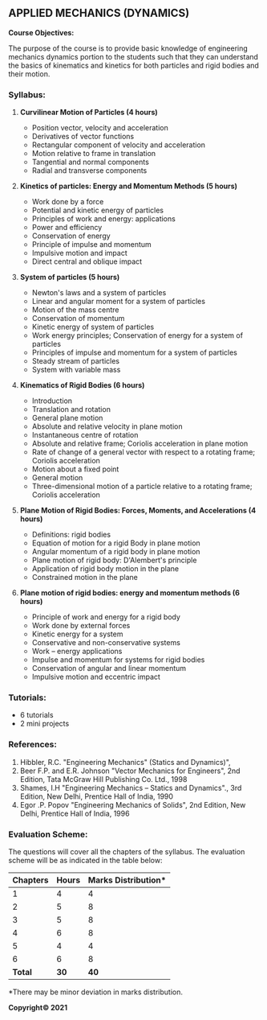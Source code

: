 ## APPLIED MECHANICS (DYNAMICS)

**Course Objectives:**

The purpose of the course is to provide basic knowledge of engineering mechanics dynamics portion to the students such that they can understand the basics of kinematics and kinetics for both particles and rigid bodies and their motion.

### **Syllabus:**

1. **Curvilinear Motion of Particles (4 hours)**
    * Position vector, velocity and acceleration
    * Derivatives of vector functions
    * Rectangular component of velocity and acceleration
    * Motion relative to frame in translation
    * Tangential and normal components
    * Radial and transverse components

2. **Kinetics of particles: Energy and Momentum Methods (5 hours)**
    * Work done by a force
    * Potential and kinetic energy of particles
    * Principles of work and energy: applications
    * Power and efficiency
    * Conservation of energy
    * Principle of impulse and momentum
    * Impulsive motion and impact
    * Direct central and oblique impact

3. **System of particles (5 hours)**
    * Newton's laws and a system of particles
    * Linear and angular moment for a system of particles
    * Motion of the mass centre
    * Conservation of momentum
    * Kinetic energy of system of particles
    * Work energy principles; Conservation of energy for a system of particles
    * Principles of impulse and momentum for a system of particles
    * Steady stream of particles
    * System with variable mass

4. **Kinematics of Rigid Bodies (6 hours)**
    * Introduction
    * Translation and rotation
    * General plane motion
    * Absolute and relative velocity in plane motion
    * Instantaneous centre of rotation
    * Absolute and relative frame; Coriolis acceleration in plane motion
    * Rate of change of a general vector with respect to a rotating frame; Coriolis acceleration
    * Motion about a fixed point
    * General motion
    * Three-dimensional motion of a particle relative to a rotating frame; Coriolis acceleration

5. **Plane Motion of Rigid Bodies: Forces, Moments, and Accelerations (4 hours)**
    * Definitions: rigid bodies
    * Equation of motion for a rigid Body in plane motion
    * Angular momentum of a rigid body in plane motion
    * Plane motion of rigid body: D'Alembert's principle
    * Application of rigid body motion in the plane
    * Constrained motion in the plane

6. **Plane motion of rigid bodies: energy and momentum methods (6 hours)**
    * Principle of work and energy for a rigid body
    * Work done by external forces
    * Kinetic energy for a system
    * Conservative and non-conservative systems
    * Work – energy applications
    * Impulse and momentum for systems for rigid bodies
    * Conservation of angular and linear momentum
    * Impulsive motion and eccentric impact

### **Tutorials:**

* 6 tutorials
* 2 mini projects

### **References:**

1. Hibbler, R.C. "Engineering Mechanics" (Statics and Dynamics)",
2. Beer F.P. and E.R. Johnson "Vector Mechanics for Engineers", 2nd Edition, Tata McGraw Hill Publishing Co. Ltd., 1998
3. Shames, I.H "Engineering Mechanics – Statics and Dynamics"., 3rd Edition, New Delhi, Prentice Hall of India, 1990
4. Egor .P. Popov "Engineering Mechanics of Solids", 2nd Edition, New Delhi, Prentice Hall of India, 1996

### **Evaluation Scheme:**

The questions will cover all the chapters of the syllabus. The evaluation scheme will be as indicated in the table below:

| Chapters | Hours | Marks Distribution* |
|---|---|---|
| 1 | 4 | 4 |
| 2 | 5 | 8 |
| 3 | 5 | 8 |
| 4 | 6 | 8 |
| 5 | 4 | 4 |
| 6 | 6 | 8 |
| **Total** | **30** | **40** |

*There may be minor deviation in marks distribution.

**Copyright© 2021**
